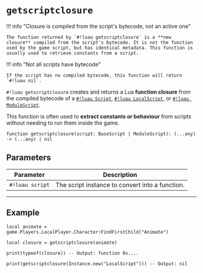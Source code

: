 # `getscriptclosure`

!!! info "Closure is compiled from the script's bytecode, not an active one"

    The function returned by `#!luau getscriptclosure` is a **new closure** compiled from the script's bytecode. It is not the function used by the game script, but has identical metadata. This function is usually used to retrieve constants from a script.

!!! info "Not all scripts have bytecode"

    If the script has no compiled bytecode, this function will return `#!luau nil`.

`#!luau getscriptclosure` creates and returns a Lua **function closure** from the compiled bytecode of a [`#!luau Script`](https://create.roblox.com/docs/reference/engine/classes/Script), [`#!luau LocalScript`](https://create.roblox.com/docs/reference/engine/classes/LocalScript), or [`#!luau ModuleScript`](https://create.roblox.com/docs/reference/engine/classes/ModuleScript).

This function is often used to **extract constants or behaviour** from scripts without needing to run them inside the game.

```luau
function getscriptclosure(script: BaseScript | ModuleScript): (...any) -> (...any) | nil
```

## Parameters

| Parameter      | Description                                        |
|----------------|----------------------------------------------------|
| `#!luau script` | The script instance to convert into a function.    |

---

## Example

```luau title="Retrieving a script's closure" linenums="1"
local animate = game.Players.LocalPlayer.Character:FindFirstChild("Animate")

local closure = getscriptclosure(animate)

print(typeof(closure)) -- Output: function 0x....

print(getscriptclosure(Instance.new("LocalScript"))) -- Output: nil
```
